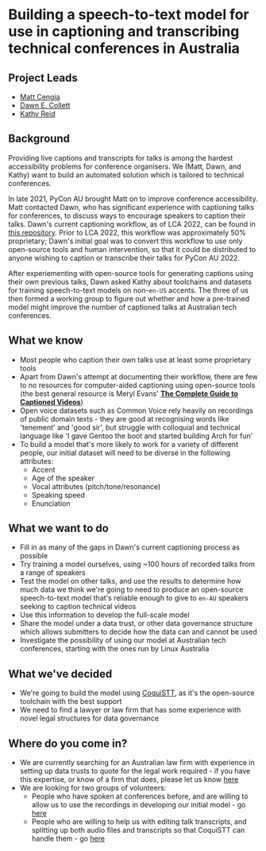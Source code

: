# Building a speech-to-text model for use in captioning and transcribing technical conferences in Australia

## Project Leads

- [Matt Cengia](https://github.com/mattcen)
- [Dawn E. Collett](https://github.com/lisushka)
- [Kathy Reid](https://github.com/KathyReid)

## Background

Providing live captions and transcripts for talks is among the hardest accessibility problems for conference organisers.  We (Matt, Dawn, and Kathy) want to build an automated solution which is tailored to technical conferences.

In late 2021, PyCon AU brought Matt on to improve conference accessibility.  Matt contacted Dawn, who has significant experience with captioning talks for conferences, to discuss ways to encourage speakers to caption their talks.  Dawn's current captioning workflow, as of LCA 2022, can be found in [this repository](https://github.com/lisushka/caption-runbook).  Prior to LCA 2022, this workflow was approximately 50% proprietary; Dawn's initial goal was to convert this workflow to use only open-source tools and human intervention, so that it could be distributed to anyone wishing to caption or transcribe their talks for PyCon AU 2022.

After experiementing with open-source tools for generating captions using their own previous talks, Dawn asked Kathy about toolchains and datasets for training speech-to-text models on non-`en-US` accents.  The three of us then formed a working group to figure out whether and how a pre-trained model might improve the number of captioned talks at Australian tech conferences.

## What we know

- Most people who caption their own talks use at least some proprietary tools
- Apart from Dawn's attempt at documenting their workflow, there are few to no resources for computer-aided captioning using open-source tools (the best general resource is Meryl Evans' [**The Complete Guide to Captioned Videos**](https://meryl.net/captioned-videos-complete-guide/))
- Open voice datasets such as Common Voice rely heavily on recordings of public domain texts - they are good at recognising words like 'tenement' and 'good sir', but struggle with colloquial and technical language like 'I gave Gentoo the boot and started building Arch for fun'
- To build a model that's more likely to work for a variety of different people, our initial dataset will need to be diverse in the following attributes:
  - Accent
  - Age of the speaker
  - Vocal attributes (pitch/tone/resonance)
  - Speaking speed
  - Enunciation

## What we want to do

- Fill in as many of the gaps in Dawn's current captioning process as possible
- Try training a model ourselves, using ~100 hours of recorded talks from a range of speakers
- Test the model on other talks, and use the results to determine how much data we think we're going to need to produce an open-source speech-to-text model that's reliable enough to give to `en-AU` speakers seeking to caption technical videos
- Use this information to develop the full-scale model
- Share the model under a data trust, or other data governance structure which allows submitters to decide how the data can and cannot be used
- Investigate the possibility of using our model at Australian tech conferences, starting with the ones run by Linux Australia

## What we've decided

- We're going to build the model using [CoquiSTT](https://github.com/coqui-ai/STT), as it's the open-source toolchain with the best support
- We need to find a lawyer or law firm that has some experience with novel legal structures for data governance

## Where do you come in?

- We are currently searching for an Australian law firm with experience in setting up data trusts to quote for the legal work required - if you have this expertise, or know of a firm that does, please let us know [here](https://github.com/lisushka/foss-voice-model/issues/1)
- We are looking for two groups of volunteers:
  - People who have spoken at conferences before, and are willing to allow us to use the recordings in developing our initial model - go [here]()
  - People who are willing to help us with editing talk transcripts, and splitting up both audio files and transcripts so that CoquiSTT can handle them - go [here]()

